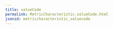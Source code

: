 ```yaml
---
title: valueCode
permalink: MetricCharacteristic.valueCode.html
jsonid: metriccharacteristic_valuecode
---
```

